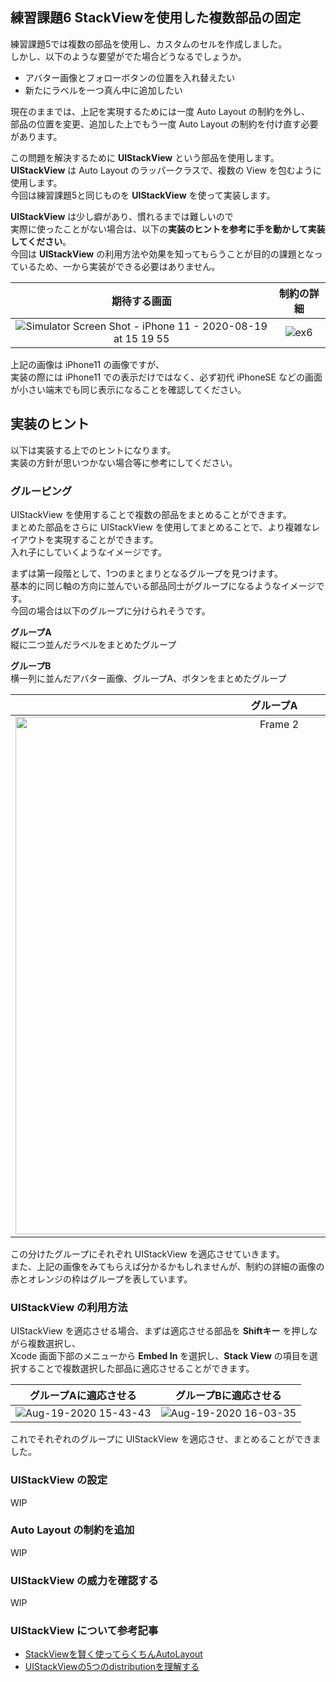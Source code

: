 ## 練習課題6 StackViewを使用した複数部品の固定

練習課題5では複数の部品を使用し、カスタムのセルを作成しました。  
しかし、以下のような要望がでた場合どうなるでしょうか。

- アバター画像とフォローボタンの位置を入れ替えたい
- 新たにラベルを一つ真ん中に追加したい

現在のままでは、上記を実現するためには一度 Auto Layout の制約を外し、  
部品の位置を変更、追加した上でもう一度 Auto Layout の制約を付け直す必要があります。  

この問題を解決するために **UIStackView** という部品を使用します。  
**UIStackView** は Auto Layout のラッパークラスで、複数の View を包むように使用します。  
今回は練習課題5と同じものを **UIStackView** を使って実装します。

**UIStackView** は少し癖があり、慣れるまでは難しいので  
実際に使ったことがない場合は、以下の**実装のヒントを参考に手を動かして実装してください**。  
今回は **UIStackView** の利用方法や効果を知ってもらうことが目的の課題となっているため、一から実装ができる必要はありません。

| 期待する画面 | 制約の詳細 |
| :--------: | :------: |
| ![Simulator Screen Shot - iPhone 11 - 2020-08-19 at 15 19 55](https://user-images.githubusercontent.com/31949692/90599297-8b804100-e22f-11ea-9b4a-e83337f85531.png) | ![ex6](https://user-images.githubusercontent.com/31949692/90600067-dd759680-e230-11ea-97e2-0f267c5b874f.png) |

上記の画像は iPhone11 の画像ですが、  
実装の際には iPhone11 での表示だけではなく、必ず初代 iPhoneSE などの画面が小さい端末でも同じ表示になることを確認してください。

## 実装のヒント

以下は実装する上でのヒントになります。  
実装の方針が思いつかない場合等に参考にしてください。

### グルーピング

UIStackView を使用することで複数の部品をまとめることができます。  
まとめた部品をさらに UIStackView を使用してまとめることで、より複雑なレイアウトを実現することができます。  
入れ子にしていくようなイメージです。

まずは第一段階として、1つのまとまりとなるグループを見つけます。  
基本的に同じ軸の方向に並んでいる部品同士がグループになるようなイメージです。  
今回の場合は以下のグループに分けられそうです。

**グループA**  
縦に二つ並んだラベルをまとめたグループ

**グループB**  
横一列に並んだアバター画像、グループA、ボタンをまとめたグループ

| グループA | グループB |
| :--------: | :------: |
| <img width="828" alt="Frame 2" src="https://user-images.githubusercontent.com/31949692/90602541-e4060d00-e234-11ea-9404-eacb0ba26dda.png"> | <img width="828" alt="Frame 3" src="https://user-images.githubusercontent.com/31949692/90602569-eff1cf00-e234-11ea-82ab-5caef83174b1.png"> |

この分けたグループにそれぞれ UIStackView を適応させていきます。  
また、上記の画像をみてもらえば分かるかもしれませんが、制約の詳細の画像の赤とオレンジの枠はグループを表しています。

### UIStackView の利用方法

UIStackView を適応させる場合、まずは適応させる部品を **Shiftキー** を押しながら複数選択し、  
Xcode 画面下部のメニューから **Embed In** を選択し、**Stack View** の項目を選択することで複数選択した部品に適応させることができます。

| グループAに適応させる | グループBに適応させる |
| :----------------: | :---------------: |
| ![Aug-19-2020 15-43-43](https://user-images.githubusercontent.com/31949692/90601285-ed8e7580-e232-11ea-9f25-b8c638ec2fe7.gif) | ![Aug-19-2020 16-03-35](https://user-images.githubusercontent.com/31949692/90603025-9342e400-e235-11ea-8764-978b142ff243.gif) |

これでそれぞれのグループに UIStackView を適応させ、まとめることができました。

### UIStackView の設定
WIP

### Auto Layout の制約を追加
WIP

### UIStackView の威力を確認する
WIP

### UIStackView について参考記事

- [StackViewを賢く使ってらくちんAutoLayout](https://qiita.com/yucovin/items/ff58fcbd60ca81de77cb)
- [UIStackViewの5つのdistributionを理解する](https://qiita.com/taka1068/items/69273f05d34cfbeb3679)